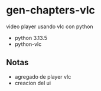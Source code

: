 # gen-chapters-vlc

video player usando vlc con python

- python 3.13.5
- python-vlc


## Notas

- agregado de player vlc
- creacion del ui
